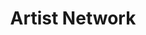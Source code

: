 ---
github_link: 'https://github.com/ADSmith-0/Artist-Network'
live_link: 'https://artist-network01.herokuapp.com/'
title: 'Artist Network'
cover_image: '/images/projects/image2.jpg'
tags: ['React', 'Express', 'Node.js', 'Neo4j', 'Cypher', 'OAuth 2.0', 'vivagraph.js']
status: 'Completed'
live: 'Partially'
excerpt: 'A web app that would display the most popular spotify artists, as well as recommend artists based on your personal preference'
order: 5
---
